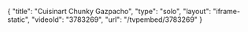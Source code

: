 {
    "title": "Cuisinart Chunky Gazpacho",
    "type": "solo",
    "layout": "iframe-static",
    "videoId": "3783269",
    "url": "\/tvpembed\/3783269"
}
